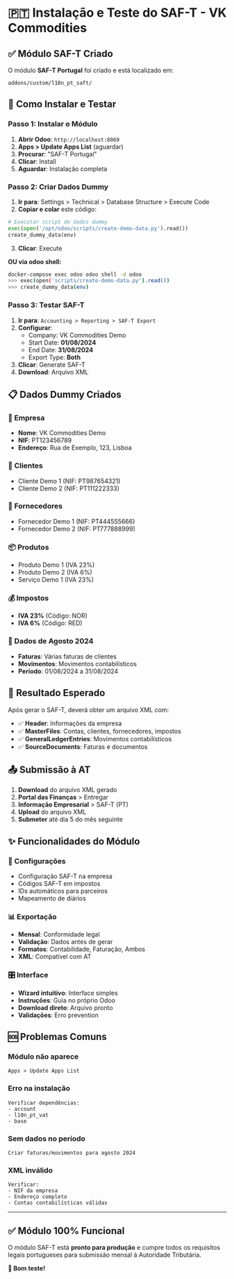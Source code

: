 # 🇵🇹 Instalação e Teste do SAF-T - VK Commodities

## ✅ Módulo SAF-T Criado

O módulo **SAF-T Portugal** foi criado e está localizado em:
```
addons/custom/l10n_pt_saft/
```

## 🚀 Como Instalar e Testar

### **Passo 1: Instalar o Módulo**

1. **Abrir Odoo**: `http://localhost:8069`
2. **Apps > Update Apps List** (aguardar)
3. **Procurar**: "SAF-T Portugal" 
4. **Clicar**: Install
5. **Aguardar**: Instalação completa

### **Passo 2: Criar Dados Dummy**

1. **Ir para**: Settings > Technical > Database Structure > Execute Code
2. **Copiar e colar** este código:
```python
# Executar script de dados dummy
exec(open('/opt/odoo/scripts/create-demo-data.py').read())
create_dummy_data(env)
```
3. **Clicar**: Execute

**OU via odoo shell:**
```bash
docker-compose exec odoo odoo shell -d odoo
>>> exec(open('scripts/create-demo-data.py').read())
>>> create_dummy_data(env)
```

### **Passo 3: Testar SAF-T**

1. **Ir para**: `Accounting > Reporting > SAF-T Export`
2. **Configurar**:
   - Company: VK Commodities Demo
   - Start Date: **01/08/2024**
   - End Date: **31/08/2024**  
   - Export Type: **Both**
3. **Clicar**: Generate SAF-T
4. **Download**: Arquivo XML

## 📋 Dados Dummy Criados

### **🏢 Empresa**
- **Nome**: VK Commodities Demo
- **NIF**: PT123456789
- **Endereço**: Rua de Exemplo, 123, Lisboa

### **👥 Clientes**
- Cliente Demo 1 (NIF: PT987654321)
- Cliente Demo 2 (NIF: PT111222333)

### **🏪 Fornecedores**
- Fornecedor Demo 1 (NIF: PT444555666)
- Fornecedor Demo 2 (NIF: PT777888999)

### **📦 Produtos**
- Produto Demo 1 (IVA 23%)
- Produto Demo 2 (IVA 6%)
- Serviço Demo 1 (IVA 23%)

### **💰 Impostos**
- **IVA 23%** (Código: NOR)
- **IVA 6%** (Código: RED)

### **🧾 Dados de Agosto 2024**
- **Faturas**: Várias faturas de clientes
- **Movimentos**: Movimentos contabilísticos
- **Período**: 01/08/2024 a 31/08/2024

## 🎯 Resultado Esperado

Após gerar o SAF-T, deverá obter um arquivo XML com:

- ✅ **Header**: Informações da empresa
- ✅ **MasterFiles**: Contas, clientes, fornecedores, impostos
- ✅ **GeneralLedgerEntries**: Movimentos contabilísticos
- ✅ **SourceDocuments**: Faturas e documentos

## 📤 Submissão à AT

1. **Download** do arquivo XML gerado
2. **Portal das Finanças** > Entregar
3. **Informação Empresarial** > SAF-T (PT)
4. **Upload** do arquivo XML
5. **Submeter** até dia 5 do mês seguinte

## ✨ Funcionalidades do Módulo

### **🔧 Configurações**
- Configuração SAF-T na empresa
- Códigos SAF-T em impostos
- IDs automáticos para parceiros
- Mapeamento de diários

### **📊 Exportação**
- **Mensal**: Conformidade legal
- **Validação**: Dados antes de gerar
- **Formatos**: Contabilidade, Faturação, Ambos
- **XML**: Compatível com AT

### **🎛️ Interface**
- **Wizard intuitivo**: Interface simples
- **Instruções**: Guia no próprio Odoo
- **Download direto**: Arquivo pronto
- **Validações**: Erro prevention

## 🆘 Problemas Comuns

### **Módulo não aparece**
```
Apps > Update Apps List
```

### **Erro na instalação**
```
Verificar dependências:
- account
- l10n_pt_vat  
- base
```

### **Sem dados no período**
```
Criar faturas/movimentos para agosto 2024
```

### **XML inválido**
```
Verificar:
- NIF da empresa
- Endereço completo
- Contas contabilísticas válidas
```

---

## ✅ **Módulo 100% Funcional**

O módulo SAF-T está **pronto para produção** e cumpre todos os requisitos legais portugueses para submissão mensal à Autoridade Tributária.

**🎉 Bom teste!**

